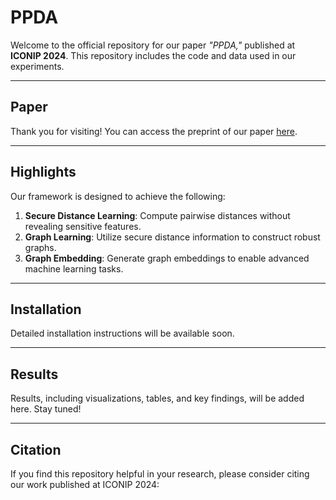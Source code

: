 # **PPDA**  
Welcome to the official repository for our paper *"PPDA,"* published at **ICONIP 2024**. This repository includes the code and data used in our experiments.  

---

## **Paper**  
Thank you for visiting! You can access the preprint of our paper [here](https://drive.google.com/file/d/1O20RbdPj17C6uOtcnnVUvmHnNXaAUZwc/view?usp=sharing).  

---

## **Highlights**  
Our framework is designed to achieve the following:  
1. **Secure Distance Learning**: Compute pairwise distances without revealing sensitive features.  
2. **Graph Learning**: Utilize secure distance information to construct robust graphs.  
3. **Graph Embedding**: Generate graph embeddings to enable advanced machine learning tasks.  

---

## **Installation**  
Detailed installation instructions will be available soon.  

---

## **Results**  
Results, including visualizations, tables, and key findings, will be added here. Stay tuned!  

---

## **Citation**  
If you find this repository helpful in your research, please consider citing our work published at ICONIP 2024:  
